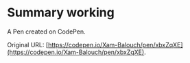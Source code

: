 # Summary working

A Pen created on CodePen.

Original URL: [https://codepen.io/Xam-Balouch/pen/xbxZqXE](https://codepen.io/Xam-Balouch/pen/xbxZqXE).


